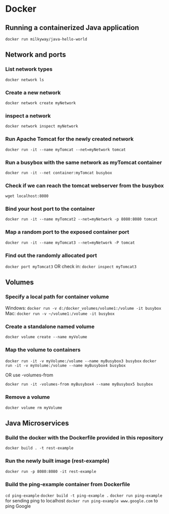 # Docker

## Running a containerized Java application

`docker run milkyway/java-hello-world`

## Network and ports

### List network types

`docker network ls`

### Create a new network

`docker network create myNetwork`

### inspect a network

`docker network inspect myNetwork`

### Run Apache Tomcat for the newly created network

`docker run -it --name myTomcat --net=myNetwork tomcat`

### Run a busybox with the same network as myTomcat container

`docker run -it --net container:myTomcat busybox`

### Check if we can reach the tomcat webserver from the busybox

`wget localhost:8080`

### Bind your host port to the container

`docker run -it --name myTomcat2 --net=myNetwork -p 8080:8080 tomcat`

### Map a random port to the exposed container port

`docker run -it --name myTomcat3 --net=myNetwork -P tomcat`

### Find out the randomly allocated port

`docker port myTomcat3`
OR check in:
`docker inspect myTomcat3`

## Volumes

### Specify a local path for container volume

Windows:
`docker run -v d:/docker_volumes/volume1:/volume -it busybox`
Mac:
`docker run -v ~/volume1:/volume -it busybox`

### Create a standalone named volume 

`docker volume create --name myVolume`

### Map the volume to containers

`docker run -it -v myVolume:/volume --name myBusybox3 busybox`
`docker run -it -v myVolume:/volume --name myBusybox4 busybox`

OR use -volumes-from

`docker run -it -volumes-from myBusybox4 --name myBusybox5 busybox`

### Remove a volume

`docker volume rm myVolume`

## Java Microservices

### Build the docker with the Dockerfile provided in this repository
`docker build . -t rest-example`

### Run the newly built image (rest-example)

`docker run -p 8080:8080 -it rest-example `

### Build the ping-example container from Dockerfile

`cd ping-example`
`docker build -t ping-example .`
`docker run ping-example`
for sending ping to localhost
`docker run ping-example www.google.com`
to ping Google


